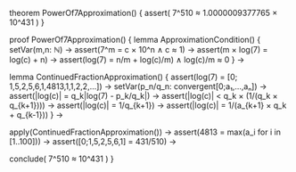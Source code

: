 theorem PowerOf7Approximation() {
  assert(
    7^510 ≈ 1.0000009377765 × 10^431
  )
}

proof PowerOf7Approximation() {
  lemma ApproximationCondition() {
    setVar(m,n: ℕ) →
    assert(7^m = c × 10^n ∧ c ≈ 1) →
    assert(m × log(7) = log(c) + n) →
    assert(log(7) = n/m + log(c)/m) ∧ log(c)/m ≈ 0
  } →

  lemma ContinuedFractionApproximation() {
    assert(log(7) = [0; 1,5,2,5,6,1,4813,1,1,2,2,...]) →
    setVar(p_n/q_n: convergent[0;a₁,...,aₙ]) →
    assert(|log(c)| = q_k|log(7) - p_k/q_k|) →
    assert(|log(c)| < q_k × (1/(q_k × q_{k+1}))) →
    assert(|log(c)| = 1/q_{k+1}) →
    assert(|log(c)| = 1/(a_{k+1} × q_k + q_{k-1}))
  } →

  apply(ContinuedFractionApproximation()) →
  assert(4813 = max(a_i for i in [1..100])) →
  assert([0;1,5,2,5,6,1] = 431/510) →
  
  conclude(
    7^510 ≈ 10^431
  )
}